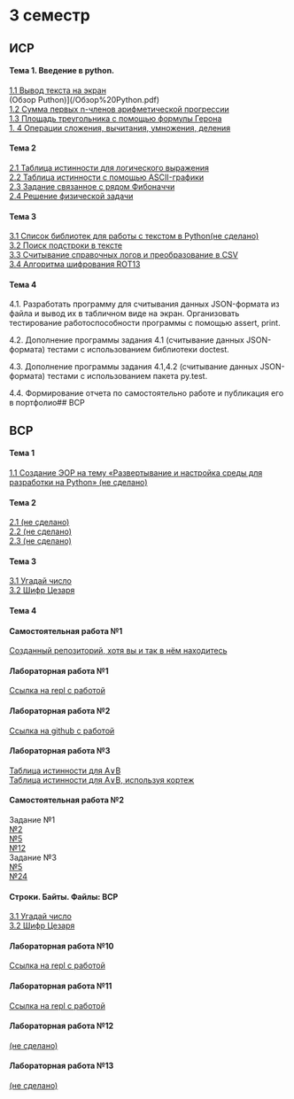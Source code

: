 # 3 семестр
## ИСР
#### Тема 1. Введение в python. 
[1.1 Вывод текста на экран](https://repl.it/@taniamelnikova/outputtext)  
(Обзор Puthon)](/Обзор%20Python.pdf)  
[1.2 Сумма первых n-членов арифметической прогрессии](https://repl.it/@taniamelnikova/progression)  
[1.3 Площадь треугольника с помощью формулы Герона](https://repl.it/@taniamelnikova/geron)  
[1. 4 Операции сложения, вычитания, умножения, деления](https://repl.it/@taniamelnikova/operations)  
#### Тема 2
[2.1 Таблица истинности для логического выражения](https://repl.it/@taniamelnikova/LabRab3)  
[2.2 Таблица истинности с помощью ASCII-графики](https://replit.com/@taniamelnikova/LabRab3)  
[2.3 Задание связанное с рядом Фибоначчи](https://replit.com/@taniamelnikova/3ISR23#main.py)  
[2.4 Решение физической задачи](https://repl.it/@taniamelnikova/phisics)
#### Тема 3
[3.1 Список библиотек для работы с текстом в Python(не сделано)]()   
[3.2 Поиск подстроки в тексте](https://repl.it/@taniamelnikova/searchstring)  
[3.3 Считывание справочных  логов и преобразование в CSV](https://repl.it/@taniamelnikova/LabRab11)  
[3.4 Алгоритма шифрования ROT13](https://repl.it/@taniamelnikova/rot13)
#### Тема 4
4.1. Разработать программу для считывания данных JSON-формата из файла
 и вывод их в табличном виде на экран. Организовать тестирование
 работоспособности программы с помощью assert, print.
  
4.2. Дополнение программы задания 4.1 (считывание данных JSON-формата)
 тестами с использованием библиотеки doctest.
  
4.3. Дополнение программы задания 4.1,4.2 (считывание данных JSON-
  формата) тестами с использованием пакета py.test.
  
4.4. Формирование отчета по самостоятельно работе и публикация его в
портфолио## ВСР

## ВСР
#### Тема 1
[1.1 Создание ЭОР на тему «Развертывание и настройка среды для разработки на Python» (не сделано)]()

#### Тема 2
[2.1 (не сделано)]()  
[2.2 (не сделано)]()  
[2.3 (не сделано)]()   

#### Тема 3
[3.1 Угадай число](https://repl.it/@taniamelnikova/guessthenumber)  
[3.2 Шифр Цезаря](https://repl.it/@taniamelnikova/Caesars-cipher)

#### Тема 4




#### Самостоятельная работа №1
[Созданный репозиторий, хотя вы и так в нём находитесь](https://tannia6849.github.io)
#### Лабораторная работа №1
[Ссылка на repl с работой](https://repl.it/@taniamelnikova/LabRab1)
#### Лабораторная работа №2
[Ссылка на github с работой](https://github.com/python-basic/sem3-lr2-tannia6849)  
#### Лабораторная работа №3
[Таблица истинности для A∨B](https://repl.it/@taniamelnikova/LabRab3)  
[Таблица истинности для A∨B, используя кортеж](https://repl.it/@taniamelnikova/LabRab3-1)
#### Самостоятельная работа №2
Задание №1  
[№2](https://repl.it/@taniamelnikova/samrab2-1-2)  
[№5](https://repl.it/@taniamelnikova/samrab2-1-5)  
[№12](https://repl.it/@taniamelnikova/samrab2-1-12)   
Задание №3  
[№5](https://repl.it/@taniamelnikova/samrab2-3-5)  
[№24](https://repl.it/@taniamelnikova/samrab2-3-24)  

#### Строки. Байты. Файлы: ВСР
[3.1 Угадай число](https://repl.it/@taniamelnikova/guessthenumber)  
[3.2 Шифр Цезаря](https://repl.it/@taniamelnikova/Caesars-cipher)
#### Лабораторная работа №10
[Ссылка на repl с работой](https://repl.it/@taniamelnikova/LabRab10)
#### Лабораторная работа №11
[Ссылка на repl с работой](https://repl.it/@taniamelnikova/LabRab11)
#### Лабораторная работа №12
[(не сделано)]()
#### Лабораторная работа №13
[(не сделано)]()
 
